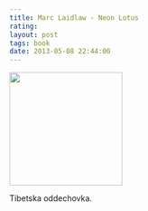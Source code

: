 ```yaml
---
title: Marc Laidlaw - Neon Lotus
rating: 
layout: post
tags: book
date: 2013-05-08 22:44:00
---
```

<img width="200" src="https://images-na.ssl-images-amazon.com/images/I/512IyyWpIsL._SX297_BO1,204,203,200_.jpg" />
<p>
Tibetska oddechovka.
</p>
